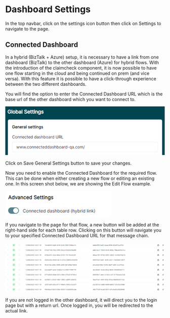 # Dashboard Settings

In the top navbar, click on the settings icon button then click on Settings to navigate to the page.

## Connected Dashboard

In a hybrid (BizTalk + Azure) setup, it is necessary to have a link from one dashboard (BizTalk) to the other dashboard (Azure) for hybrid flows.  With the introduction of the claimcheck component, it is now possible to have one flow starting in the cloud and being continued on prem (and vice versa). With this feature it is possible to have a click-through experience between the two different dashboards.

You will find the option to enter the Connected Dashboard URL which is the base url of the other dashboard which you want to connect to.

![settings](../images/v2_settings1.png)

Click on Save General Settings button to save your changes.

Now you need to enable the Connected Dashboard for the required flow. This can be done when either creating a new flow or editing an existing one. In this screen shot below, we are showing the Edit Flow example.

![settings](../images/v2_settings2.png)

If you navigate to the page for that flow, a new button will be added at the right-hand side for each table row. Clicking on this button will navigate you to your specified Connected Dashboard URL for that message chain.

![settings](../images/v2_settings3.png)

If you are not logged in the other dashboard, it will direct you to the login page but with a return url. Once logged in, you will be redirected to the actual link.
